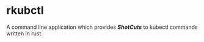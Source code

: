 # rkubctl
A command line application which provides ***ShotCuts*** to kubectl commands written in rust.
